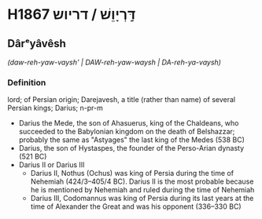 # H1867 דָּֽרְיָוֵשׁ / דריוש

## Dârᵉyâvêsh

_(daw-reh-yaw-vaysh' | DAW-reh-yaw-waysh | DA-reh-ya-vaysh)_

### Definition

lord; of Persian origin; Darejavesh, a title (rather than name) of several Persian kings; Darius; n-pr-m

- Darius the Mede, the son of Ahasuerus, king of the Chaldeans, who succeeded to the Babylonian kingdom on the death of Belshazzar; probably the same as &quot;Astyages&quot; the last king of the Medes (538 BC)
- Darius, the son of Hystaspes, the founder of the Perso-Arian dynasty (521 BC)
- Darius II or Darius III
  - Darius II, Nothus (Ochus) was king of Persia during the time of Nehemiah (424/3–405/4 BC). Darius II is the most probable because he is mentioned by Nehemiah and ruled during the time of Nehemiah
  - Darius III, Codomannus was king of Persia during its last years at the time of Alexander the Great and was his opponent (336–330 BC)
